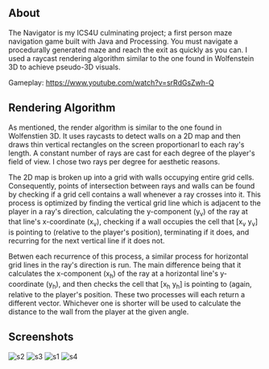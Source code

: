 ## About
The Navigator is my ICS4U culminating project; a first person maze navigation game built with Java and Processing. You must navigate a procedurally generated maze and 
reach the exit as quickly as you can. I used a raycast rendering algorithm similar to the one found in Wolfenstein 3D to achieve pseudo-3D visuals.

Gameplay: https://www.youtube.com/watch?v=srRdGsZwh-Q

## Rendering Algorithm

As mentioned, the render algorithm is similar to the one found in Wolfenstien 3D. It uses raycasts to detect walls on a 2D map and then
draws thin vertical rectangles on the screen proportionarl to each ray's length. A constant number of rays are cast for each degree of 
the player's field of view. I chose two rays per degree for aesthetic reasons.

The 2D map is broken up into a grid with walls occupying entire grid cells. Consequently, points of intersection between rays and walls can
be found by checking if a grid cell contains a wall whenever a ray crosses into it. This process is optimized by finding the vertical grid
line which is adjacent to the player in a ray's direction, calculating the y-component (y<sub>v</sub>) of the ray at that line's x-coordinate (x<sub>v</sub>), 
checking if a wall occupies the cell that \[x<sub>v</sub> y<sub>v</sub>] is pointing to (relative to the player's position), terminating if it does, and recurring for the next vertical line if it
does not. 

Betwen each recurrence of this process, a similar process for horizontal grid lines in the ray's direction is run. The main difference 
being that it calculates the x-component (x<sub>h</sub>) of the ray at a horizontal line's y-coordinate (y<sub>h</sub>), and then checks 
the cell that \[x<sub>h</sub> y<sub>h</sub>] is pointing to (again, relative to the player's position. These two processes will each return
a different vector. Whichever one is shorter will be used to calculate the distance to the wall from the player at the given angle.

## Screenshots
![s2](https://user-images.githubusercontent.com/30982485/107132108-3ce06500-68aa-11eb-9d7c-8b0ca6e87ba5.png)
![s3](https://user-images.githubusercontent.com/30982485/107132109-3ce06500-68aa-11eb-80f8-1aa034ecaee0.png)
![s1](https://user-images.githubusercontent.com/30982485/107132107-3baf3800-68aa-11eb-92a3-658276520121.png)
![s4](https://user-images.githubusercontent.com/30982485/107132110-3d78fb80-68aa-11eb-93da-f5ab3cd49b8a.gif)
